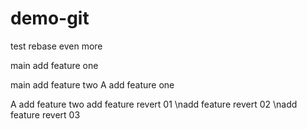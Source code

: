 # demo-git

test rebase even more

main add feature one

main add feature two
A add feature one

A add feature two
add feature revert 01
\nadd feature revert 02
\nadd feature revert 03
